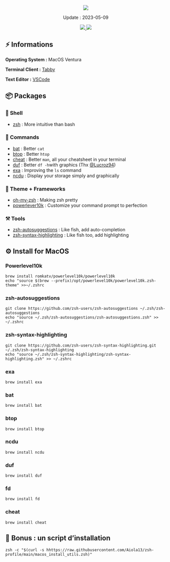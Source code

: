 <p align="center">
  <a href="#"><img src="https://readme-typing-svg.herokuapp.com?center=true&vCenter=true&lines=My+ZSH+terminal;"></a>
</p>
<p align="center">
    Update : 2023-05-09<br />
</p>
<p align="center">
    <a href="#"><img src="https://img.shields.io/badge/zsh-%23CDCDCE.svg?style=for-the-badge&logo=gnubash&logoColor=1B1B1F"> </a>
    <a href="#"><img src="https://img.shields.io/badge/macos-%23000000.svg?style=for-the-badge&logo=apple&logoColor=white"> </a>
    <br />
</p> 


## ⚡️ Informations
**Operating System :** MacOS Ventura

**Terminal Client :** [Tabby](https://tabby.sh/)

**Text Editor :** [VSCode](https://code.visualstudio.com)

## 📦️ Packages
### 🐚 Shell
 - [zsh](https://www.zsh.org/) : More intuitive than bash
  
### 🥡 Commands
 - [bat](https://github.com/sharkdp/bat) : Better `cat`
 - [btop](https://github.com/aristocratos/btop) : Better `htop`
 - [cheat](https://github.com/cheat/cheat) : Better `man`, all your cheatsheet in your terminal 
 - [duf](https://github.com/muesli/duf) : Better `df -h`with graphics (Thx [@Lucroz94](https://github.com/Lucroz94))
 - [exa](https://the.exa.website/) : Improving the `ls` command
 - [ncdu](https://dev.yorhel.nl/ncdu) : Display your storage simply and graphically

### 🌮 Theme + Frameworks
 - [oh-my-zsh](https://ohmyz.sh/) : Making zsh pretty
 - [powerlever10k](https://github.com/romkatv/powerlevel10k) : Customize your command prompt to perfection

### ⚒️ Tools
 - [zsh-autosuggestions](https://github.com/zsh-users/zsh-autosuggestions) : Like fish, add auto-completion
 - [zsh-syntax-highlighting](https://github.com/zsh-users/zsh-syntax-highlighting) : Like fish too, add highlighting


## ⚙️ Install for MacOS

### Powerlevel10k
```shell
brew install romkatv/powerlevel10k/powerlevel10k
echo "source $(brew --prefix)/opt/powerlevel10k/powerlevel10k.zsh-theme" >>~/.zshrc
```
### zsh-autosuggestions
```shell
git clone https://github.com/zsh-users/zsh-autosuggestions ~/.zsh/zsh-autosuggestions
echo "source ~/.zsh/zsh-autosuggestions/zsh-autosuggestions.zsh" >> ~/.zshrc
```

### zsh-syntax-highlighting
```shell
git clone https://github.com/zsh-users/zsh-syntax-highlighting.git ~/.zsh/zsh-syntax-highlighting
echo "source ~/.zsh/zsh-syntax-highlighting/zsh-syntax-highlighting.zsh" >> ~/.zshrc
```

### exa
```shell
brew install exa
```

### bat
```shell
brew install bat
```

### btop
```shell
brew install btop
```

### ncdu
```shell
brew install ncdu
```

### duf
```shell
brew install duf
```

### fd
```shell
brew install fd
```

### cheat
```shell
brew install cheat
```

## 🎁 Bonus : un script d’installation

```shell
zsh -c "$(curl -s hhttps://raw.githubusercontent.com/Aiola13/zsh-profile/main/macos_install_utils.zsh)"
```
